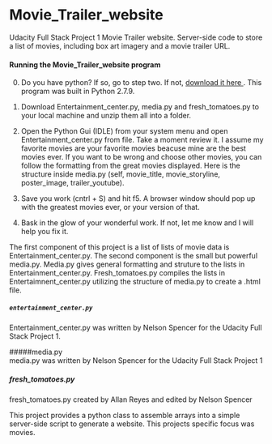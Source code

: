 # Movie_Trailer_website
Udacity Full Stack Project 1 Movie Trailer website. Server-side code to store a list of movies, including box art imagery and a movie trailer URL. 

#### Running the Movie_Trailer_website program
0. Do you have python? If so, go to step two. If not, [download it here ](https://www.python.org/downloads/). This program was built in Python 2.7.9.

1. Download Entertainment_center.py, media.py and fresh_tomatoes.py to your local machine and unzip them all into a folder.

2. Open the Python Gui (IDLE) from your system menu and open Entertainment_center.py from file. Take a moment review it. I assume my favorite movies are your favorite movies beacuse mine are the best movies ever. If you want to be wrong and choose other movies, you can follow the formatting from the great movies displayed. Here is the structure inside media.py (self, movie_title, movie_storyline, poster_image, trailer_youtube). 
3. Save you work (cntrl + S) and hit f5. A browser window should pop up with the greatest movies ever, or your version of that.
4. Bask in the glow of your wonderful work. If not, let me know and I will help you fix it.

The first component of this project is a list of lists of movie data is Entertainment_center.py. The second component is the small but powerful media.py. Media.py gives general formatting and struture to the lists in Entertainment_center.py. Fresh_tomatoes.py compiles the lists in Entertaimnent_center.py utilizing the structure of media.py to create a .html file.

##### `entertainment_center.py`
Entertainment_center.py was written by Nelson Spencer for the Udacity Full Stack Project 1.

#####media.py  
media.py was written by Nelson Spencer for the Udacity Full Stack Project 1

##### fresh_tomatoes.py 
fresh_tomatoes.py created by Allan Reyes and edited by Nelson Spencer

This project provides a python class to assemble arrays into a simple server-side script to generate a website. This projects specific focus was movies.

